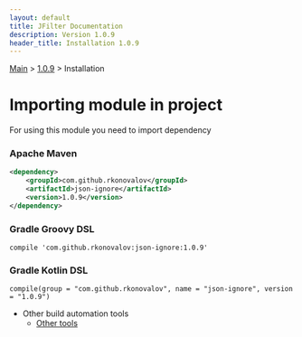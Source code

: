 ```yaml
---
layout: default
title: JFilter Documentation
description: Version 1.0.9
header_title: Installation 1.0.9
---
```


[Main](../../index.MD) > [1.0.9](../index.MD) > Installation

# Importing module in project
For using this module you need to import dependency

### Apache Maven
```xml
<dependency>
    <groupId>com.github.rkonovalov</groupId>
    <artifactId>json-ignore</artifactId>
    <version>1.0.9</version>
</dependency>
```

### Gradle Groovy DSL
```text
compile 'com.github.rkonovalov:json-ignore:1.0.9'
```

### Gradle Kotlin DSL
```text
compile(group = "com.github.rkonovalov", name = "json-ignore", version = "1.0.9")
```

* Other build automation tools
  * [Other tools](https://search.maven.org/artifact/com.github.rkonovalov/json-ignore/1.0.9/jar)